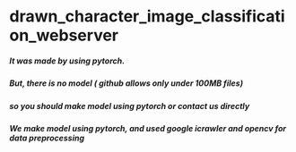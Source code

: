 # drawn_character_image_classification_webserver


##### It was made by using pytorch.
##### But, there is no model ( github allows only under 100MB files)
##### so you should make model using pytorch or contact us directly

##### We make model using pytorch, and used google icrawler and opencv for data preprocessing
